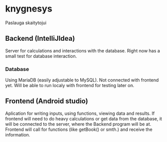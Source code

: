 # knygnesys
Paslauga skaitytojui

## Backend (IntelliJIdea)
Server for calculations and interactions with the database. Right now has a small test for database interaction.

### Database
Using MariaDB (easily adjustable to MySQL). Not connected with frontend yet. Will be able to run localy with frontend for testing later on.

## Frontend (Android studio)
Aplication for writing inputs, using functions, viewing data and results. If frontend will need to do heavy calculations or get data from the database, it will be connected to the server, where the Backend program will be at. Frontend will call for functions (like getBook() or smth.) and receive the information.
